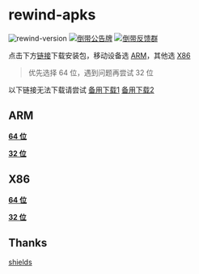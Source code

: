 # rewind-apks

![rewind-version](https://img.shields.io/badge/rewind-v3.4.0-black?style=for-the-badge)
[![倒带公告牌](https://img.shields.io/badge/%E5%80%92%E5%B8%A6%E5%85%AC%E5%91%8A%E7%89%8C-2CA5E0?style=for-the-badge&logo=telegram&logoColor=white)](https://t.me/Rewind_News)
[![倒带反馈群](https://img.shields.io/badge/%E5%80%92%E5%B8%A6%E5%8F%8D%E9%A6%88%E7%BE%A4-2CA5E0?style=for-the-badge&logo=telegram&logoColor=white&link)](https://t.me/Rewind_Group)

点击下方[链接](#rewind-apks)下载安装包，移动设备选 [ARM](#arm)，其他选 [X86](#x86)

> 优先选择 64 位，遇到问题再尝试 32 位

以下链接无法下载请尝试 [备用下载1](https://n56zqzh3ji.feishu.cn/docx/doxcnL8w8MPe7iqmEwSUdZuEcof) [备用下载2](https://link.ap1.storjshare.io/s/jvml3hl3ggrxpcfavni7mei2pyqq/rewind/3.4.0/)

## ARM

[**64 位**](https://github.com/KusStar/rewind-apks/blob/master/app-arm64-v8a-release.apk?raw=true)

[**32 位**](https://github.com/KusStar/rewind-apks/blob/master/app-armeabi-v7a-release.apk?raw=true)

## X86

[**64 位**](https://github.com/KusStar/rewind-apks/blob/master/app-x86_64-release.apk?raw=true)

[**32 位**](https://github.com/KusStar/rewind-apks/blob/master/app-x86-release.apk?raw=true)

## Thanks

[shields](https://github.com/badges/shields)


